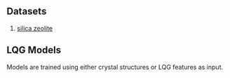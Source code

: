 ## Datasets
1. [silica zeolite](data/zeolite)

## LQG Models
Models are trained using either crystal structures or LQG features as input.